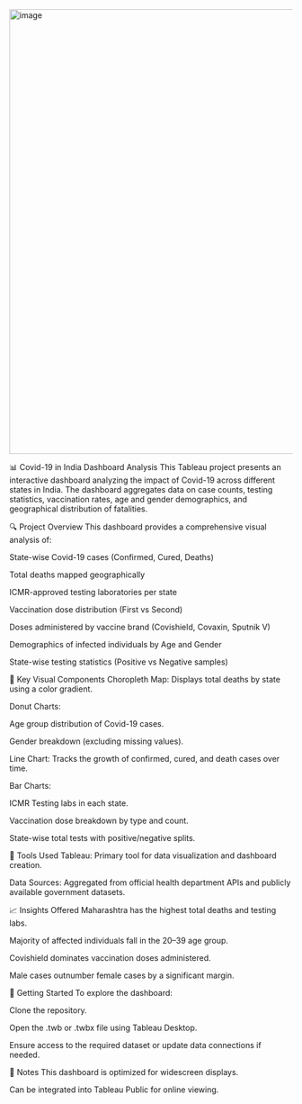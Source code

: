 <img width="1415" height="790" alt="image" src="https://github.com/user-attachments/assets/d3bd5289-bc6f-4717-86a9-84d85d345102" />

📊 Covid-19 in India Dashboard Analysis
This Tableau project presents an interactive dashboard analyzing the impact of Covid-19 across different states in India. The dashboard aggregates data on case counts, testing statistics, vaccination rates, age and gender demographics, and geographical distribution of fatalities.

🔍 Project Overview
This dashboard provides a comprehensive visual analysis of:

State-wise Covid-19 cases (Confirmed, Cured, Deaths)

Total deaths mapped geographically

ICMR-approved testing laboratories per state

Vaccination dose distribution (First vs Second)

Doses administered by vaccine brand (Covishield, Covaxin, Sputnik V)

Demographics of infected individuals by Age and Gender

State-wise testing statistics (Positive vs Negative samples)

📌 Key Visual Components
Choropleth Map: Displays total deaths by state using a color gradient.

Donut Charts:

Age group distribution of Covid-19 cases.

Gender breakdown (excluding missing values).

Line Chart: Tracks the growth of confirmed, cured, and death cases over time.

Bar Charts:

ICMR Testing labs in each state.

Vaccination dose breakdown by type and count.

State-wise total tests with positive/negative splits.

🧩 Tools Used
Tableau: Primary tool for data visualization and dashboard creation.

Data Sources: Aggregated from official health department APIs and publicly available government datasets.

📈 Insights Offered
Maharashtra has the highest total deaths and testing labs.

Majority of affected individuals fall in the 20–39 age group.

Covishield dominates vaccination doses administered.

Male cases outnumber female cases by a significant margin.


🚀 Getting Started
To explore the dashboard:

Clone the repository.

Open the .twb or .twbx file using Tableau Desktop.

Ensure access to the required dataset or update data connections if needed.

📌 Notes
This dashboard is optimized for widescreen displays.

Can be integrated into Tableau Public for online viewing.

